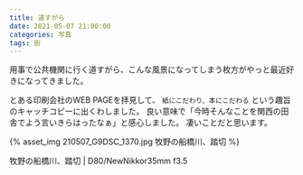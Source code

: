 ```yaml
---
title: 道すがら
date: 2021-05-07 21:00:00
categories: 写真
tags: 街
---
```


用事で公共機関に行く道すがら、こんな風景になってしまう枚方がやっと最近好きになってきました。

とある印刷会社のWEB PAGEを拝見して、
`紙にこだわり、本にこだわる` という趣旨のキャッチコピーに出くわしました。
良い意味で「今時そんなことを関西の田舎でよう言いきらはったなぁ」と感心しました。
凄いことだと思います。


{% asset_img 210507_G9DSC_1370.jpg  牧野の船橋川、踏切 %}

牧野の船橋川、踏切 | D80/NewNikkor35mm f3.5